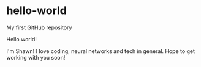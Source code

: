 # hello-world
My first GitHub repository

Hello world!

I'm Shawn! I love coding, neural networks and tech in general. Hope to get working with you soon!
